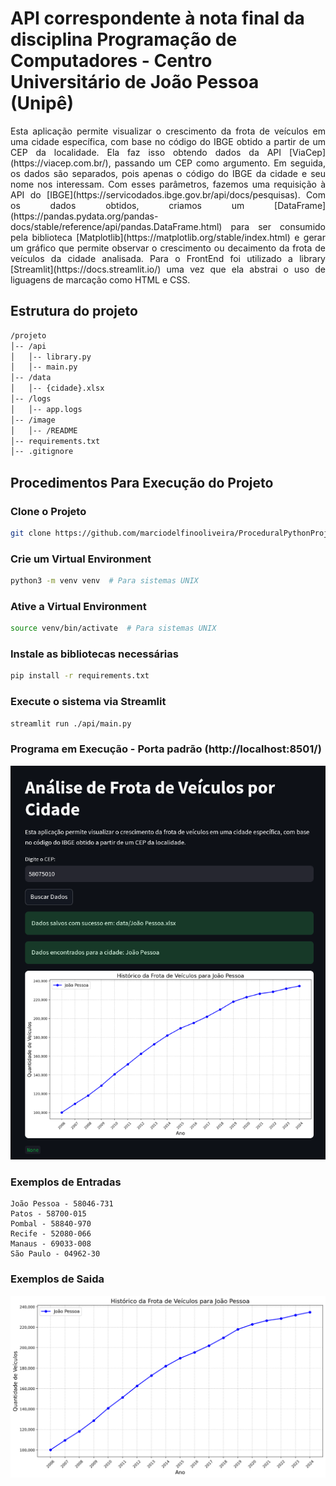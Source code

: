 # API correspondente à nota final da disciplina Programação de Computadores - Centro Universitário de João Pessoa (Unipê)

<p align="justify">
Esta aplicação permite visualizar o crescimento da frota de veículos em uma cidade específica, com base no código do IBGE obtido a partir de um CEP da localidade. 
Ela faz isso obtendo dados da API [ViaCep](https://viacep.com.br/), passando um CEP como argumento. Em seguida, os dados são separados, pois apenas o código do IBGE da cidade e seu nome nos interessam. 
Com esses parâmetros, fazemos uma requisição à API do [IBGE](https://servicodados.ibge.gov.br/api/docs/pesquisas). Com os dados obtidos, criamos um [DataFrame](https://pandas.pydata.org/pandas-docs/stable/reference/api/pandas.DataFrame.html) para ser consumido pela biblioteca [Matplotlib](https://matplotlib.org/stable/index.html) e gerar um gráfico que permite observar o crescimento ou decaimento da frota de veículos da cidade analisada. Para o FrontEnd foi utilizado a library [Streamlit](https://docs.streamlit.io/) uma vez que ela abstrai o uso de liguagens de marcação como HTML e CSS.
</p>

## Estrutura do projeto

```bash
/projeto
│-- /api
│   │-- library.py
│   │-- main.py
│-- /data
│   │-- {cidade}.xlsx
│-- /logs
│   │-- app.logs
│-- /image
│   │-- /README
│-- requirements.txt
│-- .gitignore
```

## Procedimentos Para Execução do Projeto

### Clone o Projeto

```bash
git clone https://github.com/marciodelfinooliveira/ProceduralPythonProject.git
```

### Crie um Virtual Environment

```bash
python3 -m venv venv  # Para sistemas UNIX
```

### Ative a Virtual Environment

```bash
source venv/bin/activate  # Para sistemas UNIX
```

### Instale as bibliotecas necessárias

```bash
pip install -r requirements.txt
```

### Execute o sistema via Streamlit

```bash
streamlit run ./api/main.py
```

### Programa em Execução - Porta padrão (http://localhost:8501/)

![1742053728514](image/README/1742053728514.png)

### Exemplos de Entradas

```
João Pessoa - 58046-731
Patos - 58700-015
Pombal - 58840-970
Recife - 52080-066
Manaus - 69033-008
São Paulo - 04962-30
```

### Exemplos de Saida

![1742053265883](image/README/1742053265883.png)
